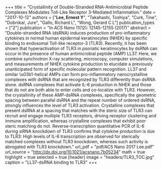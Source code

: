 +++
title = "Crystallinity of Double-Stranded RNA-Antimicrobial Peptide Complexes Modulates Toll-Like Receptor 3-Mediated Inflammation."
date = "2017-10-12"
authors = ["**Lee, Ernest Y**", "Takahashi, Toshiya", "Curk, Tine", "Dobnikar, Jure", "Gallo, Richard L", "Wong, Gerard C L"]
publication_types = ["2"]
publication = "In *ACS Nano* 11(12): 12145-12155 (2017)"
abstract = "Double-stranded RNA (dsRNA) induces production of pro-inflammatory cytokines in normal human epidermal keratinocytes (NHEK) by specific binding to endosomal Toll-like receptor-3 (TLR3). Recently, it has been shown that hyperactivation of TLR3 in psoriatic keratinocytes by dsRNA can occur in the presence of human antimicrobial peptide (AMP) LL37. Here, we combine synchrotron X-ray scattering, microscopy, computer simulations, and measurements of NHEK cytokine production to elucidate a previously unanticipated form of specific molecular pattern recognition. LL37 and similar \u03b1-helical AMPs can form pro-inflammatory nanocrystalline complexes with dsRNA that are recognized by TLR3 differently than dsRNA alone. dsRNA complexes that activate IL-6 production in NHEK and those that do not are both able to enter cells and co-localize with TLR3. However, the crystallinity of these AMP-dsRNA complexes, specifically the geometric spacing between parallel dsRNA and the repeat number of ordered dsRNA, strongly influences the level of TLR3 activation. Crystalline complexes that present dsRNA at a spacing that matches with the steric size of TLR3 can recruit and engage multiple TLR3 receptors, driving receptor clustering and immune amplification, whereas crystalline complexes that exhibit poor steric matching do not. Reverse-transcription quantitative PCR of IL-6 during siRNA knockdown of TLR3 confirms that cytokine production is due to TLR3: High levels of IL-6 transcription are observed for sterically matched complexes without TLR3 knockdown, whereas such activity is abrogated with TLR3 knockdown."
url_pdf = "pdf/ACS Nano 2017 Lee.pdf"
url_source = "http://dx.doi.org/10.1021/acsnano.7b05234"
math = true
highlight = true
selected = true
[header]
image = "headers/TLR3_TOC.jpg"
caption = "LL37-dsRNA binding to TLR3"
+++
